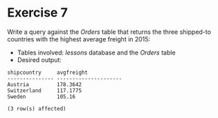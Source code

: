 # Exercise 7

Write a query against the *Orders* table that returns the three shipped-to countries with the highest average freight in 2015:

* Tables involved: *lessons* database and the *Orders* table
* Desired output:

```
shipcountry     avgfreight
--------------- ---------------------
Austria         178.3642
Switzerland     117.1775
Sweden          105.16

(3 row(s) affected)
```